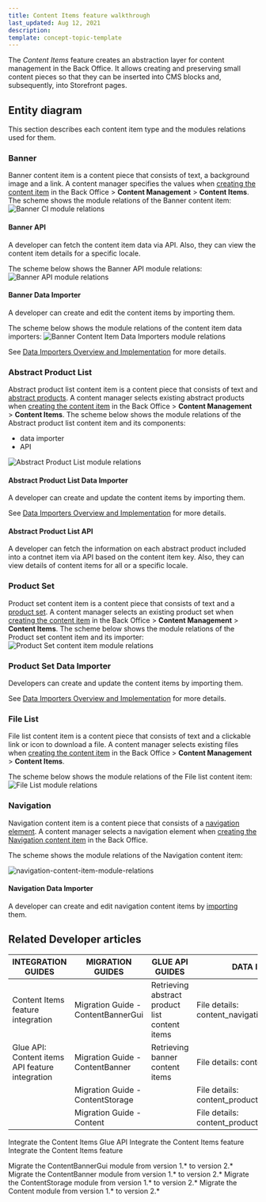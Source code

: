 ```yaml
---
title: Content Items feature walkthrough
last_updated: Aug 12, 2021
description:
template: concept-topic-template
---
```


The _Content Items_ feature creates an abstraction layer for content management in the Back Office. It allows creating and preserving small content pieces so that they can be inserted into CMS blocks and, subsequently, into Storefront pages.

<!--
To learn more about the feature and to find out how end users use it, see [ feature overview]() for business users.
-->

## Entity diagram

This section describes each content item type and the modules relations used for them.

### Banner

Banner content item is a content piece that consists of text, a background image and a link. A content manager specifies the values when [creating the content item](https://documentation.spryker.com/docs/creating-content-items#content-item--banner) in the Back Office > **Content Management** > **Content Items**.
The scheme shows the module relations of the Banner content item:
![Banner CI module relations](https://spryker.s3.eu-central-1.amazonaws.com/docs/Features/CMS/Content+Items/Content+Items+Types%3A+Module+Relations/banner-module-relations.png)

#### Banner API

A developer can fetch the content item data via API. Also, they can view the content item details for a specific locale.

The scheme below shows the Banner API module relations:
![Banner API module relations](https://spryker.s3.eu-central-1.amazonaws.com/docs/Features/CMS/Content+Items/Content+Items+Types%3A+Module+Relations/banner-api-module-relations.png)

#### Banner Data Importer
A developer can create and edit the content items by importing them.

The scheme below shows the module relations of the content item data importers:
![Banner Content Item Data Importers module relations](https://spryker.s3.eu-central-1.amazonaws.com/docs/Features/CMS/Content+Items/Content+Items+Types%3A+Module+Relations/banner-data-importers-module-relations.png)


See [Data Importers Overview and Implementation](https://documentation.spryker.com/docs/data-importers-review-implementation) for more details.

### Abstract Product List
Abstract product list content item is a content piece that consists of text and [abstract products](https://documentation.spryker.com/docs/product-abstraction). A content manager selects existing abstract products when [creating the content item](https://documentation.spryker.com/docs/creating-content-items#content-item--abstract-product-list) in the Back Office > **Content Management** > **Content Items**.
The scheme below shows the module relations of the Abstract product list content item and its components:
* data importer
* API

![Abstract Product List module relations](https://spryker.s3.eu-central-1.amazonaws.com/docs/Features/CMS/Content+Items/Content+Items+Types%3A+Module+Relations/abstract-product-list-module-relations.png)

#### Abstract Product List Data Importer
A developer can create and update the content items by importing them.

See [Data Importers Overview and Implementation](https://documentation.spryker.com/docs/data-importers-review-implementation) for more details.

#### Abstract Product List API
A developer can fetch the information on each abstract product included into a contnet item via API based on the content item key. Also, they can view details of content items for all or a specific locale.


### Product Set
Product set content item is a content piece that consists of text and a [product set](https://documentation.spryker.com/docs/product-set). A content manager selects an existing product set when [creating the content item](https://documentation.spryker.com/docs/creating-content-items#content-item--product-set) in the Back Office > **Content Management** > **Content Items**.
The scheme below shows the module relations of the Product set content item and its importer:
![Product Set content item module relations](https://spryker.s3.eu-central-1.amazonaws.com/docs/Features/CMS/Content+Items/Content+Items+Types%3A+Module+Relations/product-set-module-relations.png)

### Product Set Data Importer
Developers can create and update the content items by importing them.

See [Data Importers Overview and Implementation](https://documentation.spryker.com/docs/data-importers-review-implementation) for more details.


### File List
File list content item is a content piece that consists of text and a clickable link or icon to download a file. A content manager selects existing files when [creating the content item](https://documentation.spryker.com/docs/creating-content-items#content-item--file-list) in the Back Office > **Content Management** > **Content Items**.

The scheme below shows the module relations of the File list content item:
![File List module relations](https://spryker.s3.eu-central-1.amazonaws.com/docs/Features/CMS/Content+Items/Content+Items+Types%3A+Module+Relations/file-list-module-relations.png)

### Navigation

Navigation content item is a content piece that consists of a [navigation element](https://documentation.spryker.com/docs/content-item-types-module-relations). A content manager selects a navigation element when [creating the Navigation content item](https://documentation.spryker.com/docs/creating-content-items#create-a-navigation-content-item) in the Back Office.


The scheme shows the module relations of the Navigation content item:

![navigation-content-item-module-relations](https://confluence-connect.gliffy.net/embed/image/73472dc0-68f4-4bcd-a3ef-79c5ea1dcdbe.png?utm_medium=live&utm_source=custom)

#### Navigation Data Importer

A developer can create and edit navigation content items by [importing](https://documentation.spryker.com/docs/importing-data-with-configuration-file#console-commands-to-run-import) them.


## Related Developer articles

|INTEGRATION GUIDES  | MIGRATION GUIDES | GLUE API GUIDES  | DATA IMPORT | HOWTOS |
|---------|---------|---------|---------|---------|
| Content Items feature integration  | Migration Guide - ContentBannerGui  | Retrieving abstract product list content items  | File details: content_navigation.csv  | HowTo - create a custom content item  |
| Glue API: Content items API feature integration | Migration Guide - ContentBanner | Retrieving banner content items  | File details: content_banner.csv  |   |
|   | Migration Guide - ContentStorage  |   | File details: content_product_set.csv  |   |
|   | Migration Guide - Content  |   | File details: content_product_abstract_list.csv  |   |







Integrate the Content Items Glue API
Integrate the Content Items feature
Integrate the Content Items feature


Migrate the ContentBannerGui module from version 1.* to version 2.*
Migrate the ContentBanner module from version 1.* to version 2.*
Migrate the ContentStorage module from version 1.* to version 2.*
Migrate the Content module from version 1.* to version 2.*
